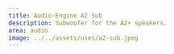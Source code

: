 ```yaml
---
title: Audio-Engine A2 Sub
description: Subwoofer for the A2+ speakers.
area: audio
image: ../../assets/uses/a2-sub.jpeg
---
```

